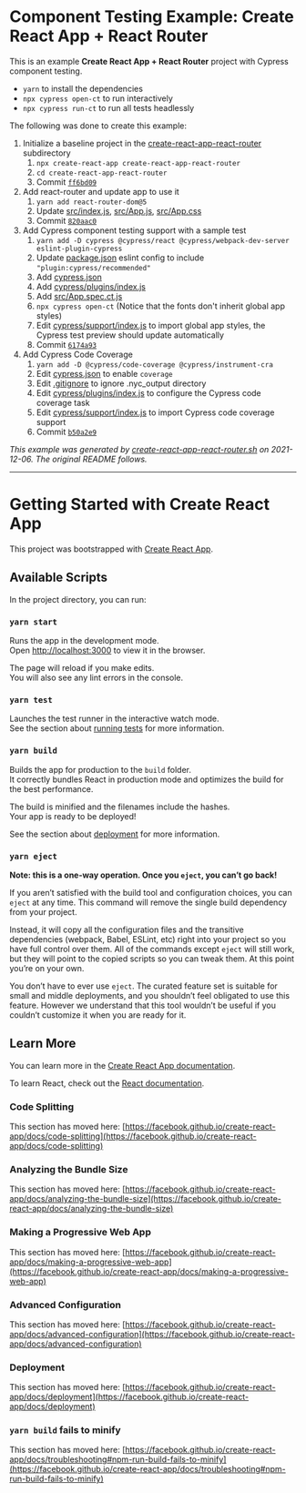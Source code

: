 # Component Testing Example: Create React App + React Router

This is an example **Create React App + React Router** project with Cypress component testing.

- `yarn` to install the dependencies
- `npx cypress open-ct` to run interactively
- `npx cypress run-ct` to run all tests headlessly

The following was done to create this example:

1. Initialize a baseline project in the [create-react-app-react-router](.) subdirectory
   1. `npx create-react-app create-react-app-react-router`
   2. `cd create-react-app-react-router`
   3. Commit [`ff6bd09`](https://github.com/cypress-io/cypress-component-testing-examples/commit/ff6bd09e505999b46135e3ffd5c03d6a294ccfea)
2. Add react-router and update app to use it
   1. `yarn add react-router-dom@5`
   2. Update [src/index.js](src/index.js), [src/App.js](src/App.js), [src/App.css](src/App.css)
   3. Commit [`820aac0`](https://github.com/cypress-io/cypress-component-testing-examples/commit/820aac06b00cbb8098d5757a6d94618a945f8a60)
3. Add Cypress component testing support with a sample test
   1. `yarn add -D cypress @cypress/react @cypress/webpack-dev-server eslint-plugin-cypress`
   2. Update [package.json](package.json) eslint config to include `"plugin:cypress/recommended"`
   3. Add [cypress.json](cypress.json)
   4. Add [cypress/plugins/index.js](cypress/plugins/index.js)
   5. Add [src/App.spec.ct.js](src/App.spec.ct.js)
   6. `npx cypress open-ct` (Notice that the fonts don't inherit global app styles)
   7. Edit [cypress/support/index.js](cypress/support/index.js) to import global app styles, the Cypress test preview should update automatically
   8. Commit [`6174a93`](https://github.com/cypress-io/cypress-component-testing-examples/commit/6174a9339d2b3593e8396d3edd352bb3b78ac12d)
4. Add Cypress Code Coverage
   1. `yarn add -D @cypress/code-coverage @cypress/instrument-cra`
   2. Edit [cypress.json](cypress.json) to enable `coverage`
   3. Edit [.gitignore](.gitignore) to ignore .nyc_output directory
   4. Edit [cypress/plugins/index.js](cypress/plugins/index.js) to configure the Cypress code coverage task
   5. Edit [cypress/support/index.js](cypress/support/index.js) to import Cypress code coverage support
   6. Commit [`b50a2e9`](https://github.com/cypress-io/cypress-component-testing-examples/commit/b50a2e914fd01cb04d5b06e92d994f0cb0cfcdc5)

_This example was generated by [create-react-app-react-router.sh](https://github.com/cypress-io/cypress-component-testing-examples/blob/main/scripts/create-react-app-react-router.sh) on 2021-12-06. The original README follows._

---

# Getting Started with Create React App

This project was bootstrapped with [Create React App](https://github.com/facebook/create-react-app).

## Available Scripts

In the project directory, you can run:

### `yarn start`

Runs the app in the development mode.\
Open [http://localhost:3000](http://localhost:3000) to view it in the browser.

The page will reload if you make edits.\
You will also see any lint errors in the console.

### `yarn test`

Launches the test runner in the interactive watch mode.\
See the section about [running tests](https://facebook.github.io/create-react-app/docs/running-tests) for more information.

### `yarn build`

Builds the app for production to the `build` folder.\
It correctly bundles React in production mode and optimizes the build for the best performance.

The build is minified and the filenames include the hashes.\
Your app is ready to be deployed!

See the section about [deployment](https://facebook.github.io/create-react-app/docs/deployment) for more information.

### `yarn eject`

**Note: this is a one-way operation. Once you `eject`, you can’t go back!**

If you aren’t satisfied with the build tool and configuration choices, you can `eject` at any time. This command will remove the single build dependency from your project.

Instead, it will copy all the configuration files and the transitive dependencies (webpack, Babel, ESLint, etc) right into your project so you have full control over them. All of the commands except `eject` will still work, but they will point to the copied scripts so you can tweak them. At this point you’re on your own.

You don’t have to ever use `eject`. The curated feature set is suitable for small and middle deployments, and you shouldn’t feel obligated to use this feature. However we understand that this tool wouldn’t be useful if you couldn’t customize it when you are ready for it.

## Learn More

You can learn more in the [Create React App documentation](https://facebook.github.io/create-react-app/docs/getting-started).

To learn React, check out the [React documentation](https://reactjs.org/).

### Code Splitting

This section has moved here: [https://facebook.github.io/create-react-app/docs/code-splitting](https://facebook.github.io/create-react-app/docs/code-splitting)

### Analyzing the Bundle Size

This section has moved here: [https://facebook.github.io/create-react-app/docs/analyzing-the-bundle-size](https://facebook.github.io/create-react-app/docs/analyzing-the-bundle-size)

### Making a Progressive Web App

This section has moved here: [https://facebook.github.io/create-react-app/docs/making-a-progressive-web-app](https://facebook.github.io/create-react-app/docs/making-a-progressive-web-app)

### Advanced Configuration

This section has moved here: [https://facebook.github.io/create-react-app/docs/advanced-configuration](https://facebook.github.io/create-react-app/docs/advanced-configuration)

### Deployment

This section has moved here: [https://facebook.github.io/create-react-app/docs/deployment](https://facebook.github.io/create-react-app/docs/deployment)

### `yarn build` fails to minify

This section has moved here: [https://facebook.github.io/create-react-app/docs/troubleshooting#npm-run-build-fails-to-minify](https://facebook.github.io/create-react-app/docs/troubleshooting#npm-run-build-fails-to-minify)
